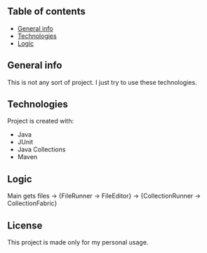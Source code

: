 ## Table of contents
* [General info](#general-info)
* [Technologies](#technologies)
* [Logic](#logic)
## General info
This is not any sort of project. I just try to use these technologies.
## Technologies
Project is created with:
* Java
* JUnit
* Java Collections
* Maven
## Logic
Main gets files -> {FileRunner -> FileEditor} -> {CollectionRunner -> CollectionFabric}
## License
This project is made only for my personal usage.